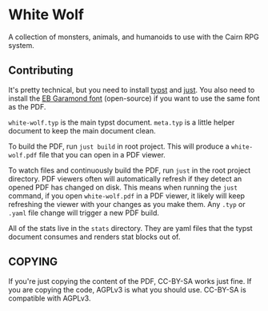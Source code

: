 # White Wolf

A collection of monsters, animals, and humanoids to use with the Cairn RPG system.

## Contributing

It's pretty technical, but you need to install [typst] and [just].
You also need to install the [EB Garamond font](https://github.com/georgd/EB-Garamond) (open-source) if you want to use the same font as the PDF.

`white-wolf.typ` is the main typst document.
`meta.typ` is a little helper document to keep the main document clean.

To build the PDF, run `just build` in root project.
This will produce a `white-wolf.pdf` file that you can open in a PDF viewer.

To watch files and continuously build the PDF, run `just` in the root project directory.
PDF viewers often will automatically refresh if they detect an opened PDF has changed on disk.
This means when running the `just` command, if you open `white-wolf.pdf` in a PDF viewer,
it likely will keep refreshing the viewer with your changes as you make them.
Any `.typ` or `.yaml` file change will trigger a new PDF build.

All of the stats live in the `stats` directory.
They are yaml files that the typst document consumes and renders stat blocks out of.

## COPYING

If you're just copying the content of the PDF, CC-BY-SA works just fine.
If you are copying the code, AGPLv3 is what you should use.
CC-BY-SA is compatible with AGPLv3.

[typst]: https://github.com/typst/typst
[just]: https://github.com/casey/just